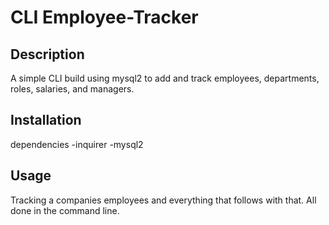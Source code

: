 # CLI Employee-Tracker

## Description

A simple CLI build using mysql2 to add and track employees, departments, roles, salaries, and managers. 

## Installation

dependencies 
-inquirer
-mysql2

## Usage

Tracking a companies employees and everything that follows with that. All done in the command line.

